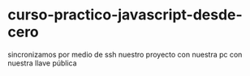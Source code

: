 # curso-practico-javascript-desde-cero
sincronizamos por medio de ssh nuestro proyecto con nuestra pc con nuestra llave pública
